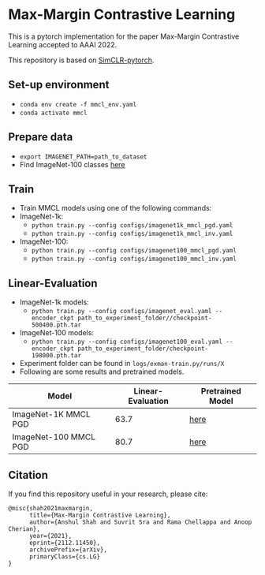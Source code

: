 # Max-Margin Contrastive Learning

This is a pytorch implementation for the paper Max-Margin Contrastive Learning accepted to AAAI 2022.

This repository is based on [SimCLR-pytorch](https://github.com/AndrewAtanov/simclr-pytorch). 

## Set-up environment
- `conda env create -f mmcl_env.yaml`
- `conda activate mmcl`
  
## Prepare data
- `export IMAGENET_PATH=path_to_dataset`
- Find ImageNet-100 classes [here](https://github.com/HobbitLong/CMC/blob/master/imagenet100.txt)

## Train 
- Train MMCL models using one of the following commands:
- ImageNet-1k:
  - `python train.py --config configs/imagenet1k_mmcl_pgd.yaml`
  - `python train.py --config configs/imagenet1k_mmcl_inv.yaml`
- ImageNet-100:
  - `python train.py --config configs/imagenet100_mmcl_pgd.yaml`
  - `python train.py --config configs/imagenet100_mmcl_inv.yaml`

## Linear-Evaluation
- ImageNet-1k models:
  - `python train.py --config configs/imagenet_eval.yaml --encoder_ckpt path_to_experiment_folder//checkpoint-500400.pth.tar`
- ImageNet-100 models:
  - `python train.py --config configs/imagenet100_eval.yaml --encoder_ckpt path_to_experiment_folder/checkpoint-198000.pth.tar`
- Experiment folder can be found in `logs/exman-train.py/runs/X`
- Following are some results and pretrained models. 

| Model | Linear-Evaluation | Pretrained Model |
| --- | --------- | -------- |
| ImageNet-1K MMCL PGD | 63.7 | [here](http://www.cis.jhu.edu/~ashah/MMCL/imagenet1k_mmcl_pgd.pth.tar)
| ImageNet-100 MMCL PGD | 80.7 | [here](http://www.cis.jhu.edu/~ashah/MMCL/imagenet100_mmcl_pgd.pth.tar)

## Citation
If you find this repository useful in your research, please cite:
```
@misc{shah2021maxmargin,
      title={Max-Margin Contrastive Learning}, 
      author={Anshul Shah and Suvrit Sra and Rama Chellappa and Anoop Cherian},
      year={2021},
      eprint={2112.11450},
      archivePrefix={arXiv},
      primaryClass={cs.LG}
}
```